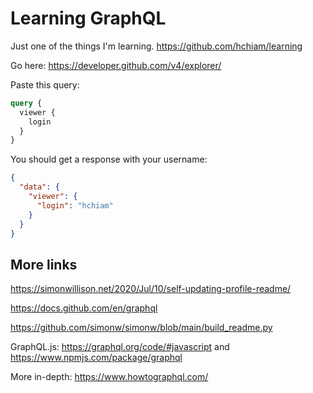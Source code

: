 # Learning GraphQL

Just one of the things I'm learning. <https://github.com/hchiam/learning>

Go here: <https://developer.github.com/v4/explorer/>

Paste this query:

```graphql
query { 
  viewer {
    login
  }
}
```

You should get a response with your username:

```json
{
  "data": {
    "viewer": {
      "login": "hchiam"
    }
  }
}
```

## More links

<https://simonwillison.net/2020/Jul/10/self-updating-profile-readme/>

<https://docs.github.com/en/graphql>

<https://github.com/simonw/simonw/blob/main/build_readme.py>

GraphQL.js: <https://graphql.org/code/#javascript> and <https://www.npmjs.com/package/graphql>

More in-depth: <https://www.howtographql.com/>
